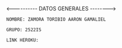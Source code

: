 <---------- DATOS GENERALES -------->

    NOMBRE: ZAMORA TORIBIO AARON GAMALIEL
    
    GRUPO: 2522IS
    
    LINK HEROKU: 
    
    
